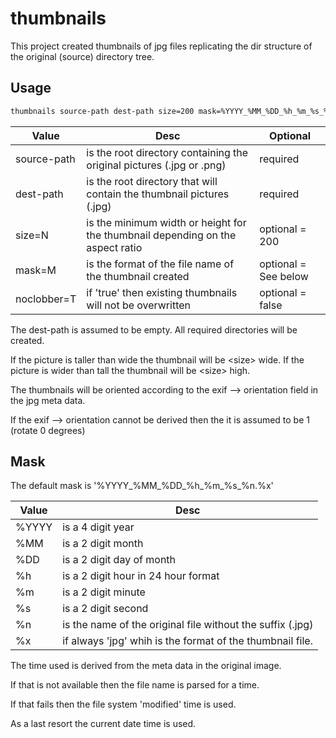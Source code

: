 # thumbnails

This project created thumbnails of jpg files replicating the dir structure of the original (source) directory tree.

## Usage

``` bash
thumbnails source-path dest-path size=200 mask=%YYYY_%MM_%DD_%h_%m_%s_%n.%x noclobber=true
```

| Value | Desc | Optional |
| ----------- | ----------- | ----------- |
| source-path | is the root directory containing the original pictures (.jpg or .png) | required|
| dest-path | is the root directory that will contain the thumbnail pictures (.jpg) | required|
| size=N | is the minimum width or height for the thumbnail depending on the aspect ratio | optional = 200 |
| mask=M | is the format of the file name of the thumbnail created | optional = See below |
| noclobber=T | if 'true' then existing thumbnails will not be overwritten | optional = false |

The dest-path is assumed to be empty. All required directories will be created.

If the picture is taller than wide the thumbnail will be \<size\> wide.
If the picture is wider than tall the thumbnail will be \<size\> high.

The thumbnails will be oriented according to the exif --> orientation field in the jpg meta data.

If the exif --> orientation cannot be derived then the it is assumed to be 1 (rotate 0 degrees)

## Mask

The default mask is '%YYYY_%MM_%DD_%h_%m_%s_%n.%x'

| Value | Desc |
| ----------- | ----------- |
| %YYYY | is a 4 digit year |
| %MM | is a 2 digit month  |
| %DD | is a 2 digit day of month |
| %h | is a 2 digit hour in 24 hour format |
| %m | is a 2 digit minute |
| %s | is a 2 digit second |
| %n | is the name of the original file without the suffix (.jpg) |
| %x | if always 'jpg' whih is the format of the thumbnail file. |

The time used is derived from the meta data in the original image.

If that is not available then the file name is parsed for a time.

If that fails then the file system 'modified' time is used.

As a last resort the current date time is used.
